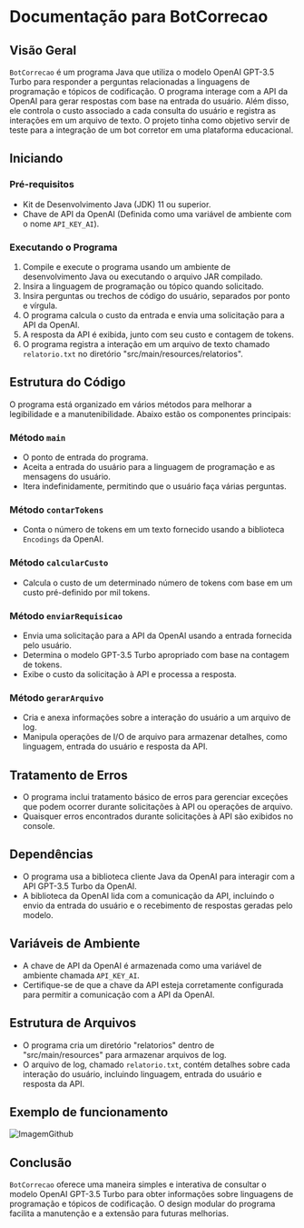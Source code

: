 # Documentação para BotCorrecao

## Visão Geral

`BotCorrecao` é um programa Java que utiliza o modelo OpenAI GPT-3.5 Turbo para responder a perguntas relacionadas a linguagens de programação e tópicos de codificação. O programa interage com a API da OpenAI para gerar respostas com base na entrada do usuário. Além disso, ele controla o custo associado a cada consulta do usuário e registra as interações em um arquivo de texto. O projeto tinha como objetivo servir de teste para a integração de um bot corretor em uma plataforma educacional.

## Iniciando

### Pré-requisitos

- Kit de Desenvolvimento Java (JDK) 11 ou superior.
- Chave de API da OpenAI (Definida como uma variável de ambiente com o nome `API_KEY_AI`).

### Executando o Programa

1. Compile e execute o programa usando um ambiente de desenvolvimento Java ou executando o arquivo JAR compilado.
2. Insira a linguagem de programação ou tópico quando solicitado.
3. Insira perguntas ou trechos de código do usuário, separados por ponto e vírgula.
4. O programa calcula o custo da entrada e envia uma solicitação para a API da OpenAI.
5. A resposta da API é exibida, junto com seu custo e contagem de tokens.
6. O programa registra a interação em um arquivo de texto chamado `relatorio.txt` no diretório "src/main/resources/relatorios".

## Estrutura do Código

O programa está organizado em vários métodos para melhorar a legibilidade e a manutenibilidade. Abaixo estão os componentes principais:

### Método `main`

- O ponto de entrada do programa.
- Aceita a entrada do usuário para a linguagem de programação e as mensagens do usuário.
- Itera indefinidamente, permitindo que o usuário faça várias perguntas.

### Método `contarTokens`

- Conta o número de tokens em um texto fornecido usando a biblioteca `Encodings` da OpenAI.

### Método `calcularCusto`

- Calcula o custo de um determinado número de tokens com base em um custo pré-definido por mil tokens.

### Método `enviarRequisicao`

- Envia uma solicitação para a API da OpenAI usando a entrada fornecida pelo usuário.
- Determina o modelo GPT-3.5 Turbo apropriado com base na contagem de tokens.
- Exibe o custo da solicitação à API e processa a resposta.

### Método `gerarArquivo`

- Cria e anexa informações sobre a interação do usuário a um arquivo de log.
- Manipula operações de I/O de arquivo para armazenar detalhes, como linguagem, entrada do usuário e resposta da API.

## Tratamento de Erros

- O programa inclui tratamento básico de erros para gerenciar exceções que podem ocorrer durante solicitações à API ou operações de arquivo.
- Quaisquer erros encontrados durante solicitações à API são exibidos no console.

## Dependências

- O programa usa a biblioteca cliente Java da OpenAI para interagir com a API GPT-3.5 Turbo da OpenAI.
- A biblioteca da OpenAI lida com a comunicação da API, incluindo o envio da entrada do usuário e o recebimento de respostas geradas pelo modelo.

## Variáveis de Ambiente

- A chave de API da OpenAI é armazenada como uma variável de ambiente chamada `API_KEY_AI`.
- Certifique-se de que a chave da API esteja corretamente configurada para permitir a comunicação com a API da OpenAI.

## Estrutura de Arquivos

- O programa cria um diretório "relatorios" dentro de "src/main/resources" para armazenar arquivos de log.
- O arquivo de log, chamado `relatorio.txt`, contém detalhes sobre cada interação do usuário, incluindo linguagem, entrada do usuário e resposta da API.

## Exemplo de funcionamento
![ImagemGithub](https://github.com/RafaelH31/Integracao-BotIA/assets/125298353/a1a0bb06-2e0a-416e-a1f6-718e1610bff2)

## Conclusão

`BotCorrecao` oferece uma maneira simples e interativa de consultar o modelo OpenAI GPT-3.5 Turbo para obter informações sobre linguagens de programação e tópicos de codificação. O design modular do programa facilita a manutenção e a extensão para futuras melhorias.


